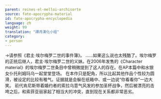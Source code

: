 ```yaml
---
parent: reines-el-melloi-archisorte
source: fate-apocrypha-material
id: fate-apocrypha-encyclopedia
language: zh
weight: 99
translation: "譯月漢化小组"
category:
- person
---
```


→请参照《君主·埃尔梅罗二世的事件簿》。
……如果这么说也太残酷了。埃尔梅罗的正统后继人，君主·埃尔梅罗二世的义妹。在2006年发售的《Character material》的埃尔梅罗二世条目中曾稍微提到了这人的存在。在AP本篇中和水银女仆托利姆玛乌一起堂堂登场。
在本作只是配角，所以比起其他作品个性较为圆滑，被设定的比较有稚气。证据就是会躲在纸箱中、或一边说“你看看你”一边大笑。
前代肯尼斯带着婚约者的索拉乌意气风发的参加圣杯战争，然后被漂亮的击垮之后，和索菲亚丽家起了相当大的冲突，直到现在关系都非常恶劣。
